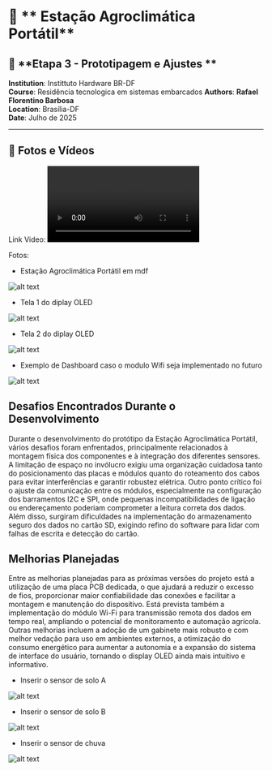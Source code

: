 # 🌾 ** Estação Agroclimática Portátil**  


## 🎯 **Etapa 3 - Prototipagem e Ajustes **  

**Institution**: Instittuto Hardware BR-DF  
**Course**: Residência tecnologica em sistemas embarcados
**Authors**: **Rafael Florentino Barbosa**  
**Location**: Brasília-DF  
**Date**: Julho de 2025  

---

## 🎥 Fotos e Vídeos ##

Link Video: <video controls src="video_rafael_etapa3.mp4" title="Title"></video>

Fotos:

- Estação Agroclimática Portátil em mdf

![alt text](Protótipo.jpeg)

- Tela 1 do diplay OLED

![alt text](Tela1.jpeg)

- Tela 2 do diplay OLED

![alt text](Tela2.jpeg)

-  Exemplo de Dashboard caso o modulo Wifi seja implementado no futuro 

![alt text](graficos.png)


## Desafios Encontrados Durante o Desenvolvimento ##
Durante o desenvolvimento do protótipo da Estação Agroclimática Portátil, vários desafios foram enfrentados, principalmente relacionados à montagem física dos componentes e à integração dos diferentes sensores. A limitação de espaço no invólucro exigiu uma organização cuidadosa tanto do posicionamento das placas e módulos quanto do roteamento dos cabos para evitar interferências e garantir robustez elétrica. Outro ponto crítico foi o ajuste da comunicação entre os módulos, especialmente na configuração dos barramentos I2C e SPI, onde pequenas incompatibilidades de ligação ou endereçamento poderiam comprometer a leitura correta dos dados. Além disso, surgiram dificuldades na implementação do armazenamento seguro dos dados no cartão SD, exigindo refino do software para lidar com falhas de escrita e detecção do cartão.

## Melhorias Planejadas ##
Entre as melhorias planejadas para as próximas versões do projeto está a utilização de uma placa PCB dedicada, o que ajudará a reduzir o excesso de fios, proporcionar maior confiabilidade das conexões e facilitar a montagem e manutenção do dispositivo. Está prevista também a implementação do módulo Wi-Fi para transmissão remota dos dados em tempo real, ampliando o potencial de monitoramento e automação agrícola. Outras melhorias incluem a adoção de um gabinete mais robusto e com melhor vedação para uso em ambientes externos, a otimização do consumo energético para aumentar a autonomia e a expansão do sistema de interface do usuário, tornando o display OLED ainda mais intuitivo e informativo.

- Inserir o sensor de solo A

![alt text](capacitivo.jpg)

- Inserir o sensor de solo B

![alt text](solo_umidade.jpg)

- Inserir o sensor de chuva

![alt text](sensor_chuva.jpg)